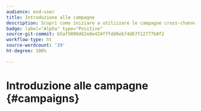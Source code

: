 ```yaml
---
audience: end-user
title: Introduzione alle campagne
description: Scopri come iniziare a utilizzare le campagne cross-channel
badge: label="Alpha" type="Positive"
source-git-commit: b5af5099d62e0e424fffdd8eb74d67f12777b0f2
workflow-type: ht
source-wordcount: '19'
ht-degree: 100%

---
```


# Introduzione alle campagne {#campaigns}


